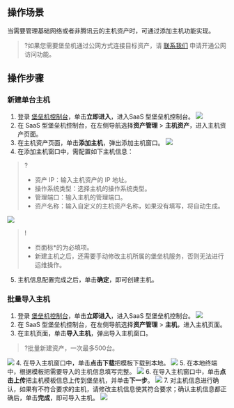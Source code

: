 
## 操作场景
当需要管理基础网络或者非腾讯云的主机资产时，可通过添加主机功能实现。
>?如果您需要堡垒机通过公网方式连接目标资产，请 [联系我们](https://cloud.tencent.com/online-service?from=connect-us) 申请开通公网访问功能。

## 操作步骤
### 新建单台主机
1. 登录 [堡垒机控制台](https://console.cloud.tencent.com/dsgc/bh)，单击**立即进入**，进入SaaS 型堡垒机控制台。
![](https://qcloudimg.tencent-cloud.cn/raw/b2f6673b0cad7c2f423a6b6e287179af.png)
2. 在 SaaS 型堡垒机控制台，在左侧导航选择**资产管理** > **主机资产**，进入主机资产页面。
3. 在主机资产页面，单击**添加主机**，弹出添加主机窗口。
![](https://qcloudimg.tencent-cloud.cn/raw/50be7718d2be53c98732e34096f04058.png)
4. 在添加主机窗口中，需配置如下主机信息：
>?
>- 资产 IP：输入主机资产的 IP 地址。
>- 操作系统类型：选择主机的操作系统类型。
>- 管理端口：输入主机的管理端口。
>- 资产名称：输入自定义的主机资产名称，如果没有填写，将自动生成。
>
![](https://qcloudimg.tencent-cloud.cn/raw/69070b50a551f4555f8bf94796853b71.png)
>!
>- 页面标*的为必填项。
>- 新建主机之后，还需要手动修改主机所属的堡垒机服务，否则无法进行运维操作。
5. 主机信息配置完成之后，单击**确定**，即可创建主机。

### 批量导入主机
1. 登录 [堡垒机控制台](https://console.cloud.tencent.com/dsgc/bh)，单击**立即进入**，进入SaaS 型堡垒机控制台。
![](https://qcloudimg.tencent-cloud.cn/raw/b2f6673b0cad7c2f423a6b6e287179af.png)
2. 在 SaaS 型堡垒机控制台，在左侧导航选择**资产管理** > **主机**，进入主机页面。
3. 在主机页面，单击**导入主机**，弹出导入主机窗口。
>?批量新建资产，一次最多500台。
>
![](https://qcloudimg.tencent-cloud.cn/raw/5cfcdf18e8e35c42b5f23ee7e733e9d7.png)
4. 在导入主机窗口中，单击**点击下载**把模板下载到本地。
![](https://qcloudimg.tencent-cloud.cn/raw/6a4552fe8b70828fee05761ad5679179.png)
5. 在本地终端中，根据模板把需要导入的主机信息填写完整。
![](https://main.qcloudimg.com/raw/b9d83f14f6a5fced75e5626ecdc6d7f7.png)
6. 在导入主机窗口中，单击**点击上传**把主机模板信息上传到堡垒机，并单击**下一步**。
![](https://qcloudimg.tencent-cloud.cn/raw/227a7d25e3d44252cd604dcf32148572.png)
7. 对主机信息进行确认，如果有不符合要求的主机，请修改主机信息使其符合要求；确认主机信息都正确后，单击**完成**，即可导入主机。
![](https://qcloudimg.tencent-cloud.cn/raw/f8e3816136cebd9e3fd3ad61ecb05904.png)
